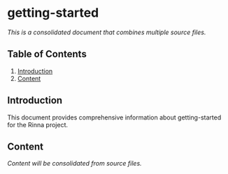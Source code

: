 # getting-started

*This is a consolidated document that combines multiple source files.*

## Table of Contents

1. [Introduction](#introduction)
2. [Content](#content)

## Introduction

This document provides comprehensive information about getting-started for the Rinna project.

## Content

*Content will be consolidated from source files.*
